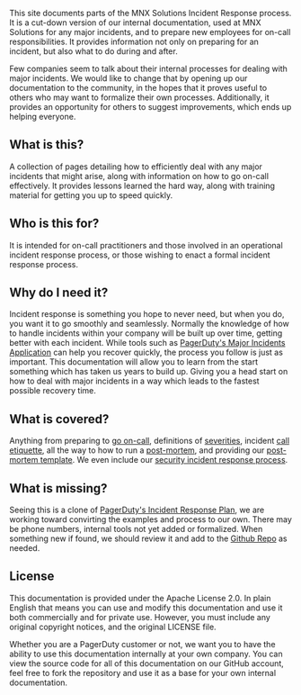 This site documents parts of the MNX Solutions Incident Response process. It is a cut-down version of our internal documentation, used at MNX Solutions for any major incidents, and to prepare new employees for on-call responsibilities. It provides information not only on preparing for an incident, but also what to do during and after.

Few companies seem to talk about their internal processes for dealing with major incidents. We would like to change that by opening up our documentation to the community, in the hopes that it proves useful to others who may want to formalize their own processes. Additionally, it provides an opportunity for others to suggest improvements, which ends up helping everyone.

## What is this?

A collection of pages detailing how to efficiently deal with any major incidents that might arise, along with information on how to go on-call effectively. It provides lessons learned the hard way, along with training material for getting you up to speed quickly.

## Who is this for?

It is intended for on-call practitioners and those involved in an operational incident response process, or those wishing to enact a formal incident response process.

## Why do I need it?

Incident response is something you hope to never need, but when you do, you want it to go smoothly and seamlessly. Normally the knowledge of how to handle incidents within your company will be built up over time, getting better with each incident. While tools such as [PagerDuty's Major Incidents Application](https://www.pagerduty.com/applications/#major-incidents-application) can help you recover quickly, the process you follow is just as important. This documentation will allow you to learn from the start something which has taken us years to build up. Giving you a head start on how to deal with major incidents in a way which leads to the fastest possible recovery time.

## What is covered?

Anything from preparing to [go on-call](/oncall/being_oncall.md), definitions of [severities](/before/severity_levels.md), incident [call etiquette](/before/call_etiquette.md), all the way to how to run a [post-mortem](/after/post_mortem_process.md), and providing our [post-mortem template](/after/post_mortem_template.md). We even include our [security incident response process](/during/security_incident_response.md).

## What is missing?

Seeing this is a clone of [PagerDuty's Incident Response Plan](https://response.pagerduty.com/), we are working toward convirting the examples and process to our own. There may be phone numbers, internal tools not yet added or formalized. When something new if found, we should review it and add to the [Github Repo](https://github.com/mnx-solutions/incident-response-docs) as needed.

## License

This documentation is provided under the Apache License 2.0. In plain English that means you can use and modify this documentation and use it both commercially and for private use. However, you must include any original copyright notices, and the original LICENSE file.

Whether you are a PagerDuty customer or not, we want you to have the ability to use this documentation internally at your own company. You can view the source code for all of this documentation on our GitHub account, feel free to fork the repository and use it as a base for your own internal documentation.
